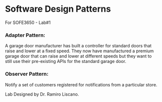 # Software Design Patterns
For SOFE3650 - Lab#1

### Adapter Pattern:
A garage door manufacturer has built a controller for standard doors that raise and lower at a fixed speed.  They  now  have  manufactured  a  premium  garage  door  that  can  raise  and  lower  at  different  speeds but they want to still use their pre-existing APIs for the standard garage door.
  
### Observer Pattern:
Notify a set of customers registered for notifications from a particular store.

Lab Designed by Dr. Ramiro Liscano.
